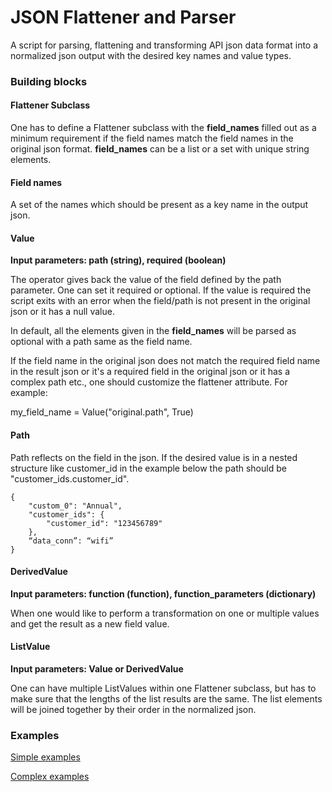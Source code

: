 # JSON Flattener and Parser

A script for parsing, flattening and transforming API json data format into a normalized json output with the desired key names and value types.

### Building blocks

#### Flattener Subclass

One has to define a Flattener subclass with the __field_names__ filled out as a minimum requirement if the field names match the field names in the
original json format. __field_names__ can be a list or a set with unique string elements.


#### Field names

A set of the names which should be present as a key name in the output json.

#### Value

**Input parameters: path (string), required (boolean)**

The operator gives back the value of the field defined by the path parameter. One can set it required or optional.
If the value is required the script exits with an error when the field/path is not present in the original json or it has a null value.

In default, all the elements given in the __field_names__ will be parsed as optional with a path same as the field name.

If the field name in the original json does not match the required field name in the result json or it's a required field in the original json
or it has a complex path etc., one should customize the flattener attribute. For example:

my_field_name = Value("original.path", True)

#### Path

Path reflects on the field in the json. If the desired value is in a nested structure like customer_id in the example below the path
should be "customer_ids.customer_id".

```
{
    "custom_0": "Annual",
    "customer_ids": {
        "customer_id": "123456789"
    },
    “data_conn”: “wifi”
}
```

#### DerivedValue

**Input parameters: function (function), function_parameters (dictionary)**

When one would like to perform a transformation on one or multiple values and get the result as a new field value.


#### ListValue

**Input parameters: Value or DerivedValue**

One can have multiple ListValues within one Flattener subclass, but has to make sure that the lengths of the list results are the same.
The list elements will be joined together by their order in the normalized json.


### Examples

[Simple examples](Example_simple.md)

[Complex examples](Example_complex.md)

